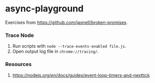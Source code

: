 # async-playground

Exercises from https://github.com/jasnell/broken-promises.

### Trace Node

1. Run scripts with `node --trace-events-enabled file.js`.
2. Open output log file in `chrome://tracing/`.

### Resources

1. https://nodejs.org/en/docs/guides/event-loop-timers-and-nexttick

